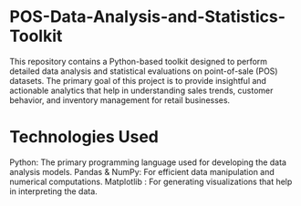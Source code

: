 # POS-Data-Analysis-and-Statistics-Toolkit
This repository contains a Python-based toolkit designed to perform detailed data analysis and statistical evaluations on point-of-sale (POS) datasets. The primary goal of this project is to provide insightful and actionable analytics that help in understanding sales trends, customer behavior, and inventory management for retail businesses.


# Technologies Used
Python: The primary programming language used for developing the data analysis models.
Pandas & NumPy: For efficient data manipulation and numerical computations.
Matplotlib : For generating visualizations that help in interpreting the data.
